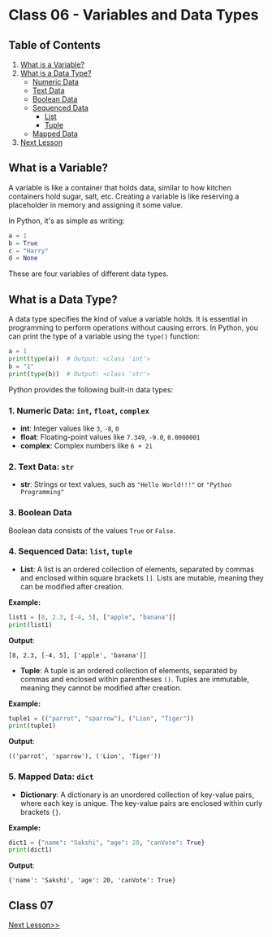 # Class 06 - Variables and Data Types

## Table of Contents
1. [What is a Variable?](#what-is-a-variable)
2. [What is a Data Type?](#what-is-a-data-type)
    - [Numeric Data](#1-numeric-data)
    - [Text Data](#2-text-data)
    - [Boolean Data](#3-boolean-data)
    - [Sequenced Data](#4-sequenced-data)
        - [List](#list)
        - [Tuple](#tuple)
    - [Mapped Data](#5-mapped-data)
3. [Next Lesson](#next-lesson)

## What is a Variable?
A variable is like a container that holds data, similar to how kitchen containers hold sugar, salt, etc. Creating a variable is like reserving a placeholder in memory and assigning it some value.

In Python, it's as simple as writing:

```python
a = 1
b = True
c = "Harry"
d = None
```

These are four variables of different data types.

## What is a Data Type?
A data type specifies the kind of value a variable holds. It is essential in programming to perform operations without causing errors. In Python, you can print the type of a variable using the `type()` function:

```python
a = 1
print(type(a))  # Output: <class 'int'>
b = "1"
print(type(b))  # Output: <class 'str'>
```

Python provides the following built-in data types:

### 1. Numeric Data: `int`, `float`, `complex`

- **int**: Integer values like `3`, `-8`, `0`
- **float**: Floating-point values like `7.349`, `-9.0`, `0.0000001`
- **complex**: Complex numbers like `6 + 2i`

### 2. Text Data: `str`

- **str**: Strings or text values, such as `"Hello World!!!"` or `"Python Programming"`

### 3. Boolean Data

Boolean data consists of the values `True` or `False`.

### 4. Sequenced Data: `list`, `tuple`

- **List**: A list is an ordered collection of elements, separated by commas and enclosed within square brackets `[]`. Lists are mutable, meaning they can be modified after creation.

**Example:**
```python
list1 = [8, 2.3, [-4, 5], ["apple", "banana"]]
print(list1)
```

**Output**:
```
[8, 2.3, [-4, 5], ['apple', 'banana']]
```

- **Tuple**: A tuple is an ordered collection of elements, separated by commas and enclosed within parentheses `()`. Tuples are immutable, meaning they cannot be modified after creation.

**Example:**
```python
tuple1 = (("parrot", "sparrow"), ("Lion", "Tiger"))
print(tuple1)
```

**Output**:
```
(('parrot', 'sparrow'), ('Lion', 'Tiger'))
```

### 5. Mapped Data: `dict`

- **Dictionary**: A dictionary is an unordered collection of key-value pairs, where each key is unique. The key-value pairs are enclosed within curly brackets `{}`.

**Example:**
```python
dict1 = {"name": "Sakshi", "age": 20, "canVote": True}
print(dict1)
```

**Output**:
```
{'name': 'Sakshi', 'age': 20, 'canVote': True}
```

## Class 07
[Next Lesson>>](https://github.com/EngineerAbdulQadir/Learning-Python-Programming-Language/blob/main/Class%2007/Readme.md)